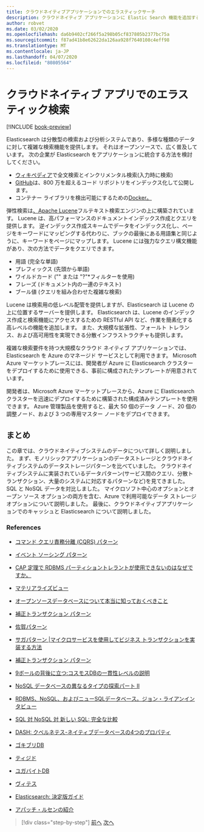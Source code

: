 ```yaml
---
title: クラウドネイティブアプリケーションでのエラスティックサーチ
description: クラウドネイティブ アプリケーションに Elastic Search 機能を追加する方法について説明します。
author: robvet
ms.date: 03/02/2020
ms.openlocfilehash: da6b9402cf266f5a298b05cf837805b2377bc75a
ms.sourcegitcommit: f87ad41b8e62622da126aa928f7640108c4eff98
ms.translationtype: MT
ms.contentlocale: ja-JP
ms.lasthandoff: 04/07/2020
ms.locfileid: "80805564"
---
```

# <a name="elasticsearch-in-a-cloud-native-app"></a>クラウドネイティブ アプリでのエラスティック検索

[!INCLUDE [book-preview](../../../includes/book-preview.md)]

Elasticsearch は分散型の検索および分析システムであり、多様な種類のデータに対して複雑な検索機能を提供します。 それはオープンソースで、広く普及しています。 次の企業が Elasticsearch をアプリケーションに統合する方法を検討してください。

- [ウィキペディア](https://blog.wikimedia.org/2014/01/06/wikimedia-moving-to-elasticsearch/)で全文検索とインクリメンタル検索(入力時に検索)
- [GitHub](https://www.elastic.co/customers/github)は、800 万を超えるコード リポジトリをインデックス化して公開します。  
- コンテナー ライブラリを検出可能にするための[Docker。](https://www.elastic.co/customers/docker)

弾性検索は[、Apache Lucene](https://lucene.apache.org/core/)フルテキスト検索エンジンの上に構築されています。 Lucene は、高パフォーマンスのドキュメントインデックス作成とクエリを提供します。 逆インデックス作成スキームでデータをインデックス化し、ページをキーワードにマッピングする代わりに、ブックの最後にある用語集と同じように、キーワードをページにマップします。 Lucene には強力なクエリ構文機能があり、次の方法でデータをクエリできます。

- 用語 (完全な単語)
- プレフィックス (先頭から単語)
- ワイルドカード ("" または "?"\*フィルターを使用)
- フレーズ (ドキュメント内の一連のテキスト)
- ブール値 (クエリを組み合わせた複雑な検索)

Lucene は検索用の低レベル配管を提供しますが、Elasticsearch は Lucene の上に位置するサーバーを提供します。 Elasticsearch は、Lucene のインデックス作成と検索機能にアクセスするための RESTful API など、作業を簡素化する高レベルの機能を追加します。 また、大規模な拡張性、フォールト トレランス、および高可用性を実現できる分散インフラストラクチャも提供します。

複雑な検索要件を持つ大規模なクラウド ネイティブ アプリケーションでは、Elasticsearch を Azure のマネージド サービスとして利用できます。 Microsoft Azure マーケットプレースには、開発者が Azure に Elasticsearch クラスターをデプロイするために使用できる、事前に構成されたテンプレートが用意されています。

開発者は、Microsoft Azure マーケットプレースから、Azure に Elasticsearch クラスターを迅速にデプロイするために構築された構成済みテンプレートを使用できます。 Azure 管理製品を使用すると、最大 50 個のデータ ノード、20 個の調整ノード、および 3 つの専用マスター ノードをデプロイできます。

## <a name="summary"></a>まとめ

この章では、クラウドネイティブシステムのデータについて詳しく説明しました。 まず、モノリシックアプリケーションのデータストレージとクラウドネイティブシステムのデータストレージパターンを比べていました。 クラウドネイティブシステムに実装されているデータパターン(サービス間のクエリ、分散トランザクション、大量のシステムに対応するパターンなど)を見てきました。 SQL と NoSQL データを対比しました。 マイクロソフト中心のオプションとオープン ソース オプションの両方を含む、Azure で利用可能なデータ ストレージ オプションについて説明しました。 最後に、クラウドネイティブアプリケーションでのキャッシュと Elasticsearch について説明しました。

### <a name="references"></a>References

- [コマンド クエリ責務分離 (CQRS) パターン](https://docs.microsoft.com/azure/architecture/patterns/cqrs)

- [イベント ソーシング パターン](https://docs.microsoft.com/azure/architecture/patterns/event-sourcing)

- [CAP 定理で RDBMS パーティショントレラントが使用できないのはなぜですか。](https://stackoverflow.com/questions/36404765/why-isnt-rdbms-partition-tolerant-in-cap-theorem-and-why-is-it-available)

- [マテリアライズビュー](https://docs.microsoft.com/azure/architecture/patterns/materialized-view)

- [オープンソースデータベースについて本当に知っておくべきこと](https://www.ibm.com/blogs/systems/all-you-really-need-to-know-about-open-source-databases/)

- [補正トランザクション パターン](https://docs.microsoft.com/azure/architecture/patterns/compensating-transaction)

- [佐賀パターン](https://microservices.io/patterns/data/saga.html)

- [サガパターン |マイクロサービスを使用してビジネス トランザクションを実装する方法](https://blog.couchbase.com/saga-pattern-implement-business-transactions-using-microservices-part/)

- [補正トランザクション パターン](https://docs.microsoft.com/azure/architecture/patterns/compensating-transaction)

- [9ボールの背後に立つ:コスモスDBの一貫性レベルの説明](https://blog.jeremylikness.com/blog/2018-03-23_getting-behind-the-9ball-cosmosdb-consistency-levels/)

- [NoSQL データベースの異なるタイプの探索パート II](https://www.3pillarglobal.com/insights/exploring-the-different-types-of-nosql-databases)

- [RDBMS、NoSQL、およびニューSQLデータベース。ジョン・ライアンインタビュー](http://www.odbms.org/blog/2018/03/on-rdbms-nosql-and-newsql-databases-interview-with-john-ryan/)
  
- [SQL 対 NoSQL 対 新しい SQL: 完全な比較](https://www.xenonstack.com/blog/sql-vs-nosql-vs-newsql/)

- [DASH: クベルネテス-ネイティブデータベースの4つのプロパティ](https://thenewstack.io/dash-four-properties-of-kubernetes-native-databases/)

- [ゴキブリDB](https://www.cockroachlabs.com/)

- [ティジド](https://pingcap.com/en/)

- [ユガバイトDB](https://www.yugabyte.com/)

- [ヴィテス](https://vitess.io/)

- [Elasticsearch: 決定版ガイド](http://shop.oreilly.com/product/0636920028505.do)
  
- [アパッチ・ルセンの紹介](https://www.baeldung.com/lucene)

>[!div class="step-by-step"]
>[前へ](azure-caching.md)
>[次へ](resiliency.md) <!-- Next Chapter -->
